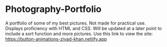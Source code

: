 # Photography-Portfolio
A portfolio of some of my best pictures. Not made for practical use. Displays proficiency with HTML and CSS. Will be updated at a later point to include a sort function and more pictures.
Use this link to view the site:
https://button-animations-ziyad-khan.netlify.app
